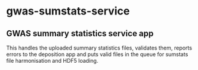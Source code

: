 # gwas-sumstats-service
## GWAS summary statistics service app

This handles the uploaded summary statistics files, validates them, reports errors to the deposition app and puts valid files in the queue for sumstats file harmonisation and HDF5 loading.
